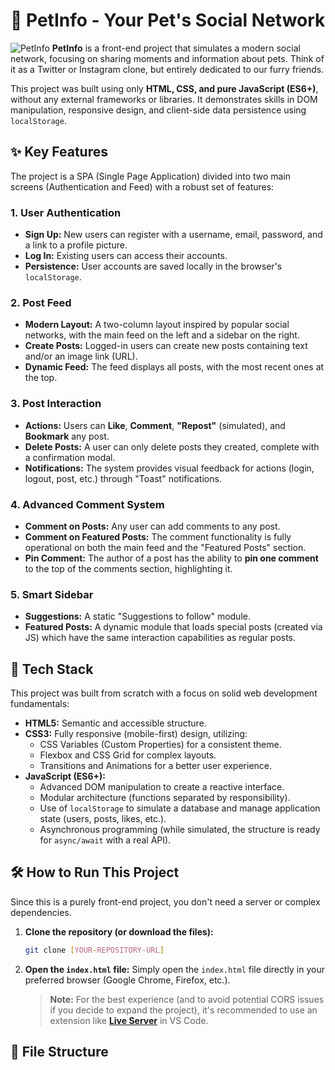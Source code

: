 # 🐾 PetInfo - Your Pet's Social Network

![PetInfo](https://i.imgur.com/v82aXf7.png) **PetInfo** is a front-end project that simulates a modern social network, focusing on sharing moments and information about pets. Think of it as a Twitter or Instagram clone, but entirely dedicated to our furry friends.

This project was built using only **HTML, CSS, and pure JavaScript (ES6+)**, without any external frameworks or libraries. It demonstrates skills in DOM manipulation, responsive design, and client-side data persistence using `localStorage`.

## ✨ Key Features

The project is a SPA (Single Page Application) divided into two main screens (Authentication and Feed) with a robust set of features:

### 1. User Authentication
* **Sign Up:** New users can register with a username, email, password, and a link to a profile picture.
* **Log In:** Existing users can access their accounts.
* **Persistence:** User accounts are saved locally in the browser's `localStorage`.

### 2. Post Feed
* **Modern Layout:** A two-column layout inspired by popular social networks, with the main feed on the left and a sidebar on the right.
* **Create Posts:** Logged-in users can create new posts containing text and/or an image link (URL).
* **Dynamic Feed:** The feed displays all posts, with the most recent ones at the top.

### 3. Post Interaction
* **Actions:** Users can **Like**, **Comment**, **"Repost"** (simulated), and **Bookmark** any post.
* **Delete Posts:** A user can only delete posts they created, complete with a confirmation modal.
* **Notifications:** The system provides visual feedback for actions (login, logout, post, etc.) through "Toast" notifications.

### 4. Advanced Comment System
* **Comment on Posts:** Any user can add comments to any post.
* **Comment on Featured Posts:** The comment functionality is fully operational on both the main feed and the "Featured Posts" section.
* **Pin Comment:** The author of a post has the ability to **pin one comment** to the top of the comments section, highlighting it.

### 5. Smart Sidebar
* **Suggestions:** A static "Suggestions to follow" module.
* **Featured Posts:** A dynamic module that loads special posts (created via JS) which have the same interaction capabilities as regular posts.

## 🚀 Tech Stack

This project was built from scratch with a focus on solid web development fundamentals:

* **HTML5:** Semantic and accessible structure.
* **CSS3:** Fully responsive (mobile-first) design, utilizing:
    * CSS Variables (Custom Properties) for a consistent theme.
    * Flexbox and CSS Grid for complex layouts.
    * Transitions and Animations for a better user experience.
* **JavaScript (ES6+):**
    * Advanced DOM manipulation to create a reactive interface.
    * Modular architecture (functions separated by responsibility).
    * Use of `localStorage` to simulate a database and manage application state (users, posts, likes, etc.).
    * Asynchronous programming (while simulated, the structure is ready for `async/await` with a real API).

## 🛠️ How to Run This Project

Since this is a purely front-end project, you don't need a server or complex dependencies.

1.  **Clone the repository (or download the files):**
    ```bash
    git clone [YOUR-REPOSITORY-URL]
    ```

2.  **Open the `index.html` file:**
    Simply open the `index.html` file directly in your preferred browser (Google Chrome, Firefox, etc.).

    > **Note:** For the best experience (and to avoid potential CORS issues if you decide to expand the project), it's recommended to use an extension like **[Live Server](https://marketplace.visualstudio.com/items?itemName=ritwickdey.LiveServer)** in VS Code.

## 📁 File Structure
